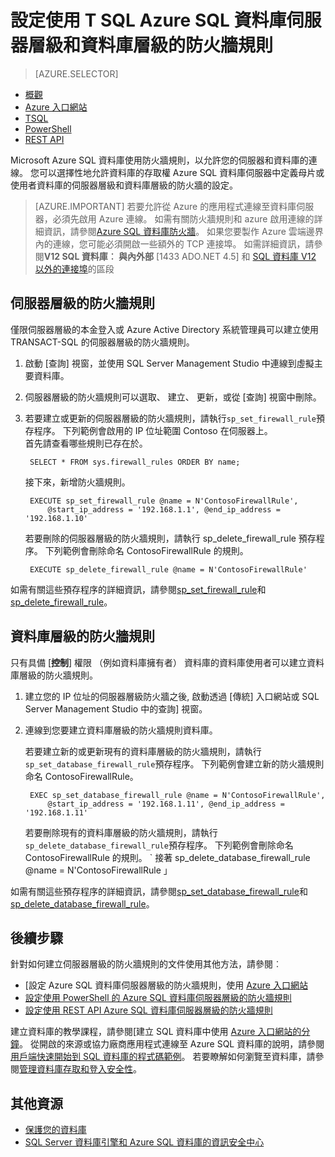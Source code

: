 <properties
    pageTitle="使用 T SQL azure SQL 資料庫伺服器層級和資料庫層級的防火牆規則 |Microsoft Azure"
    description="瞭解如何設定存取 SQL Azure 資料庫的 IP 位址的防火牆。"
    services="sql-database"
    documentationCenter=""
    authors="BYHAM"
    manager="jhubbard"
    editor=""/>


<tags
    ms.service="sql-database"
    ms.workload="data-management"
    ms.tgt_pltfrm="na"
    ms.devlang="dotnet"
    ms.topic="article" 
    ms.date="08/30/2016"
    ms.author="rickbyh"/>


# <a name="configure-azure-sql-database-server-level-and-database-level-firewall-rules-using-t-sql"></a>設定使用 T SQL Azure SQL 資料庫伺服器層級和資料庫層級的防火牆規則


> [AZURE.SELECTOR]
- [概觀](sql-database-firewall-configure.md)
- [Azure 入口網站](sql-database-configure-firewall-settings.md)
- [TSQL](sql-database-configure-firewall-settings-tsql.md)
- [PowerShell](sql-database-configure-firewall-settings-powershell.md)
- [REST API](sql-database-configure-firewall-settings-rest.md)


Microsoft Azure SQL 資料庫使用防火牆規則，以允許您的伺服器和資料庫的連線。 您可以選擇性地允許資料庫的存取權 Azure SQL 資料庫伺服器中定義母片或使用者資料庫的伺服器層級和資料庫層級的防火牆的設定。

> [AZURE.IMPORTANT] 若要允許從 Azure 的應用程式連線至資料庫伺服器，必須先啟用 Azure 連線。 如需有關防火牆規則和 azure 啟用連線的詳細資訊，請參閱[Azure SQL 資料庫防火牆](sql-database-firewall-configure.md)。 如果您要製作 Azure 雲端邊界內的連線，您可能必須開啟一些額外的 TCP 連接埠。 如需詳細資訊，請參閱**V12 SQL 資料庫︰ 與內外部** [1433 ADO.NET 4.5] 和 [SQL 資料庫 V12 以外的連接埠](sql-database-develop-direct-route-ports-adonet-v12.md)的區段


## <a name="server-level-firewall-rules"></a>伺服器層級的防火牆規則

僅限伺服器層級的本金登入或 Azure Active Directory 系統管理員可以建立使用 TRANSACT-SQL 的伺服器層級的防火牆規則。

1. 啟動 [查詢] 視窗，並使用 SQL Server Management Studio 中連線到虛擬主要資料庫。
2. 伺服器層級的防火牆規則可以選取、 建立、 更新，或從 [查詢] 視窗中刪除。
3. 若要建立或更新的伺服器層級的防火牆規則，請執行`sp_set_firewall_rule`預存程序。 下列範例會啟用的 IP 位址範圍 Contoso 在伺服器上。<br/>首先請查看哪些規則已存在於。

        SELECT * FROM sys.firewall_rules ORDER BY name;

    接下來，新增防火牆規則。

        EXECUTE sp_set_firewall_rule @name = N'ContosoFirewallRule',
            @start_ip_address = '192.168.1.1', @end_ip_address = '192.168.1.10'

    若要刪除的伺服器層級的防火牆規則，請執行 sp_delete_firewall_rule 預存程序。 下列範例會刪除命名 ContosoFirewallRule 的規則。
 
        EXECUTE sp_delete_firewall_rule @name = N'ContosoFirewallRule'
 
 如需有關這些預存程序的詳細資訊，請參閱[sp_set_firewall_rule](https://msdn.microsoft.com/library/dn270017.aspx)和[sp_delete_firewall_rule](https://msdn.microsoft.com/library/dn270024.aspx)。

## <a name="database-level-firewall-rules"></a>資料庫層級的防火牆規則

只有具備 [**控制**] 權限 （例如資料庫擁有者） 資料庫的資料庫使用者可以建立資料庫層級的防火牆規則。

1. 建立您的 IP 位址的伺服器層級防火牆之後, 啟動透過 [傳統] 入口網站或 SQL Server Management Studio 中的查詢] 視窗。
2. 連線到您要建立資料庫層級的防火牆規則資料庫。

    若要建立新的或更新現有的資料庫層級的防火牆規則，請執行`sp_set_database_firewall_rule`預存程序。 下列範例會建立新的防火牆規則命名 ContosoFirewallRule。
 
        EXEC sp_set_database_firewall_rule @name = N'ContosoFirewallRule', 
            @start_ip_address = '192.168.1.11', @end_ip_address = '192.168.1.11'
 
    若要刪除現有的資料庫層級的防火牆規則，請執行`sp_delete_database_firewall_rule`預存程序。 下列範例會刪除命名 ContosoFirewallRule 的規則。
`
   接著 sp_delete_database_firewall_rule @name = N'ContosoFirewallRule 」

如需有關這些預存程序的詳細資訊，請參閱[sp_set_database_firewall_rule](https://msdn.microsoft.com/library/dn270010.aspx)和[sp_delete_database_firewall_rule](https://msdn.microsoft.com/library/dn270030.aspx)。

## <a name="next-steps"></a>後續步驟

針對如何建立伺服器層級的防火牆規則的文件使用其他方法，請參閱︰ 

- [設定 Azure SQL 資料庫伺服器層級的防火牆規則，使用 [Azure 入口網站](sql-database-configure-firewall-settings.md)
- [設定使用 PowerShell 的 Azure SQL 資料庫伺服器層級的防火牆規則](sql-database-configure-firewall-settings-powershell.md)
- [設定使用 REST API Azure SQL 資料庫伺服器層級的防火牆規則](sql-database-configure-firewall-settings-rest.md)

建立資料庫的教學課程，請參閱[建立 SQL 資料庫中使用 [Azure 入口網站的分鐘](sql-database-get-started.md)。
從開啟的來源或協力廠商應用程式連線至 Azure SQL 資料庫的說明，請參閱[用戶端快速開始到 SQL 資料庫的程式碼範例](https://msdn.microsoft.com/library/azure/ee336282.aspx)。
若要瞭解如何瀏覽至資料庫，請參閱[管理資料庫存取和登入安全性](https://msdn.microsoft.com/library/azure/ee336235.aspx)。


## <a name="additional-resources"></a>其他資源

- [保護您的資料庫](sql-database-security.md)
- [SQL Server 資料庫引擎和 Azure SQL 資料庫的資訊安全中心](https://msdn.microsoft.com/library/bb510589)

